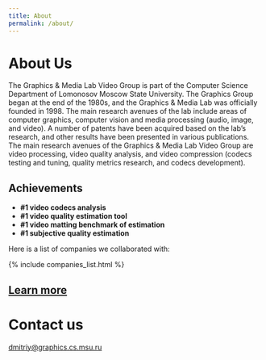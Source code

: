 ```yaml
---
title: About
permalink: /about/
---
```


# About Us

The Graphics & Media Lab Video Group is part of the Computer Science Department of Lomonosov Moscow State University. The Graphics Group began at the end of the 1980s, and the Graphics & Media Lab was officially founded in 1998. The main research avenues of the lab include areas of computer graphics, computer vision and media processing (audio, image, and video). A number of patents have been acquired based on the lab’s research, and other results have been presented in various publications. The main research avenues of the Graphics & Media Lab Video Group are video processing, video quality analysis, and video compression (codecs testing and tuning, quality metrics research, and codecs development).


## Achievements
* **#1 video codecs analysis**
* **#1 video quality estimation tool**
* **#1 video matting benchmark of estimation**
* **#1 subjective quality estimation**

Here is a list of companies we collaborated with:

{% include companies_list.html %}

## [Learn more](https://videoprocessing.ai/about/)

# Contact us

[dmitriy@graphics.cs.msu.ru](mailto:dmitriy@graphics.cs.msu.ru)



